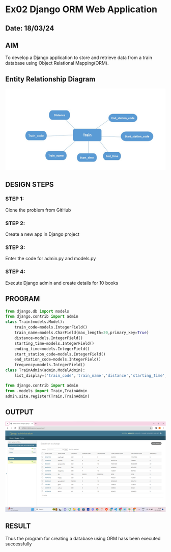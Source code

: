 # Ex02 Django ORM Web Application
## Date: 18/03/24

## AIM
To develop a Django application to store and retrieve data from a train database using Object Relational Mapping(ORM).

## Entity Relationship Diagram

![alt text](<WhatsApp Image 2024-03-19 at 10.36.03_29c6ad76.jpg>)

## DESIGN STEPS

### STEP 1:
Clone the problem from GitHub

### STEP 2:
Create a new app in Django project

### STEP 3:
Enter the code for admin.py and models.py

### STEP 4:
Execute Django admin and create details for 10 books

## PROGRAM

```py
from django.db import models
from django.contrib import admin
class Train(models.Model):
    train_code=models.IntegerField()
    train_name=models.CharField(max_length=20,primary_key=True)
    distance=models.IntegerField()
    starting_time=models.IntegerField()
    ending_time=models.IntegerField()
    start_station_code=models.IntegerField()
    end_station_code=models.IntegerField()
    frequency=models.IntegerField()
class TrainAdmin(admin.ModelAdmin):
    list_display=('train_code','train_name','distance','starting_time','ending_time','start_station_code','end_station_code','frequency')
```

```py
from django.contrib import admin
from .models import Train,TrainAdmin
admin.site.register(Train,TrainAdmin)
```


## OUTPUT

![](./ed.png)


## RESULT
Thus the program for creating a database using ORM hass been executed successfully
